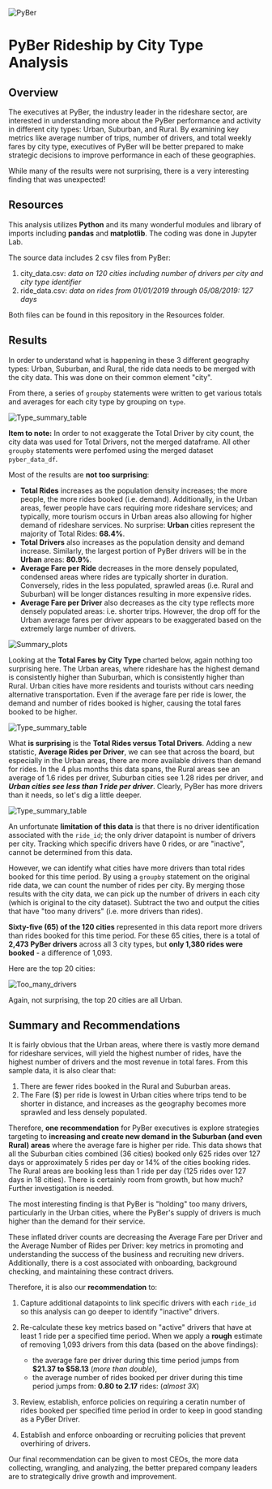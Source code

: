![PyBer](./Resources/PyBer_Logo2.png)

# PyBer Rideship by City Type Analysis

## Overview

The executives at PyBer, the industry leader in the rideshare sector, are interested in understanding more about the PyBer performance and activity in different city types: Urban, Suburban, and Rural.  By examining key metrics like average number of trips, number of drivers, and total weekly fares by city type, executives of PyBer will be better prepared to make strategic decisions to improve performance in each of these geographies.

While many of the results were not surprising, there is a very interesting finding that was unexpected!

## Resources 
This analysis utilizes **Python** and its many wonderful modules and library of imports including **pandas** and **matplotlib**.  The coding was done in Jupyter Lab.

The source data includes 2 csv files from PyBer:

1. city_data.csv: *data on 120 cities including number of drivers per city and city type identifier*
2. ride_data.csv: *data on rides from 01/01/2019 through 05/08/2019: 127 days*

Both files can be found in this repository in the Resources folder. 


## Results
In order to understand what is happening in these 3 different geography types: Urban, Suburban, and Rural, the ride data needs to be merged with the city data.  This was done on their common element "city".

From there, a series of ```groupby``` statements were written to get various totals and averages for each city type by grouping on ```type```.

![Type_summary_table](./Resources/summary_by_city_type.png)

**Item to note:**  In order to not exaggerate the Total Driver by city count, the city data was used for Total Drivers, not the merged dataframe.  All other ```groupby``` statements were perfomed using the merged dataset ```pyber_data_df```.

Most of the results are **not too surprising**:  

* **Total Rides** increases as the population density increases; the more people, the more rides booked (i.e. demand). Additionally, in the Urban areas, fewer people have cars requiring more rideshare services; and typically, more tourism occurs in Urban areas also allowing for higher demand of rideshare services. No surprise: **Urban** cities represent the majority of Total Rides: **68.4%**.
* **Total Drivers** also increases as the population density and demand increase. Similarly, the largest portion of PyBer drivers will be in the **Urban** areas: **80.9%**.
* **Average Fare per Ride** decreases in the more densely populated, condensed areas where rides are typically shorter in duration. Conversely, rides in the less populated, sprawled areas (i.e. Rural and Suburban) will be longer distances resulting in more expensive rides.
* **Average Fare per Driver** also decreases as the city type reflects more densely populated areas: i.e. shorter trips.  However, the drop off for the Urban average fares per driver appears to be exaggerated based on the extremely large number of drivers.

![Summary_plots](./Analysis/summary_plots.png)

Looking at the **Total Fares by City Type** charted below, again nothing too surprising here.  The Urban areas, where rideshare has the highest demand is consistently higher than Suburban, which is consistently higher than Rural.  Urban cities have more residents and tourists without cars needing alternative transportation.  Even if the average fare per ride is lower, the demand and number of rides booked is higher, causing the total fares booked to be higher.

![Type_summary_table](./Analysis/fare_weekly.png)

What **is surprising** is the **Total Rides versus Total Drivers**.  Adding a new statistic,  **Average Rides per Driver**, we can see that across the board, but especially in the Urban areas, there are more available drivers than demand for rides.  In the 4 plus months this data spans, the Rural areas see an average of 1.6 rides per driver, Suburban cities see 1.28 rides per driver, and ***Urban cities see less than 1 ride per driver***.  Clearly, PyBer has more drivers than it needs, so let's dig a little deeper.

![Type_summary_table](./Resources/summary_by_city_type2.png)

An unfortunate **limitation of this data** is that there is no driver identification associated with the ```ride_id```; the only driver datapoint is number of drivers per city. Tracking which specific drivers have 0 rides, or are "inactive", cannot be determined from this data.

However, we can identify what cities have more drivers than total rides booked for this time period.  By using a ```groupby``` statement on the original ride data, we can count the number of rides per city.  By merging those results with the city data, we can pick up the number of drivers in each city (which is original to the city dataset). Subtract the two and output the cities that have "too many drivers" (i.e. more drivers than rides).

**Sixty-five (65) of the 120 cities** represented in this data report more drivers than rides booked for this time period. For these 65 cities, there is a total of **2,473 PyBer drivers** across all 3 city types, but **only 1,380 rides were booked** - a difference of 1,093.  

Here are the top 20 cities:  

![Too_many_drivers](./Resources/too_many_drivers.png)

Again, not surprising, the top 20 cities are all Urban.

## Summary and Recommendations

It is fairly obvious that the Urban areas, where there is vastly more demand for rideshare services, will yield the highest number of rides, have the highest number of drivers and the most revenue in total fares.  From this sample data, it is also clear that:

1. There are fewer rides booked in the Rural and Suburban areas.
2. The Fare ($) per ride is lowest in Urban cities where trips tend to be shorter in distance, and increases as the geography becomes more sprawled and less densely populated.

Therefore, **one recommendation** for PyBer executives is explore strategies targeting to **increasing and create new demand in the Suburban (and even Rural) areas** where the average fare is higher per ride. This data shows that all the Suburban cities combined (36 cities) booked only 625 rides over 127 days or approximately 5 rides per day or 14% of the cities booking rides.  The Rural areas are booking less than 1 ride per day (125 rides over 127 days in 18 cities).  There is certainly room from growth, but how much? Further investigation is needed.  

The most interesting finding is that PyBer is "holding" too many drivers, particularly in the Urban cities, where the PyBer's supply of drivers is much higher than the demand for their service.  

These inflated driver counts are decreasing the Average Fare per Driver and the Average Number of Rides per Driver: key metrics in promoting and understanding the success of the business and recruiting new drivers. Additionally, there is a cost associated with onboarding, background checking, and maintaining these contract drivers.  

Therefore, it is also our **recommendation** to:

1. Capture additional datapoints to link specific drivers with each ```ride_id``` so this analysis can go deeper to identify "inactive" drivers.
2. Re-calculate these key metrics based on "active" drivers that have at least 1 ride per a specified time period.  When we apply a **rough** estimate of removing 1,093 drivers from this data (based on the above findings):
	*  the average fare per driver during this time period jumps from **$21.37 to $58.13** (*more than double*),
	*  the average number of rides booked per driver during this time period jumps from: **0.80 to 2.17** rides: (*almost 3X*)
3. Review, establish, enforce policies on requiring a ceratin number of rides booked per specified time period in order to keep in good standing as a PyBer Driver.

4. Establish and enforce onboarding or recruiting policies that prevent overhiring of drivers. 

Our final recommendation can be given to most CEOs, the more data collecting, wrangling, and analyzing, the better prepared company leaders are to strategically drive growth and improvement. 